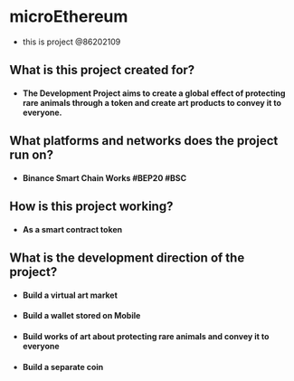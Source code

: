 # microEthereum
* this is project @86202109

## What is this project created for?
* #### The Development Project aims to create a global effect of protecting rare animals through a token and create art products to convey it to everyone.

## What platforms and networks does the project run on? 
* #### Binance Smart Chain Works #BEP20 #BSC
## How is this project working?
* #### As a smart contract token
## What is the development direction of the project?
* #### Build a virtual art market
* #### Build a wallet stored on Mobile
* #### Build works of art about protecting rare animals and convey it to everyone
* #### Build a separate coin







